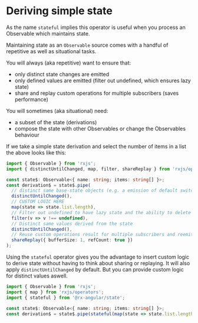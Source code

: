 # Deriving simple state

As the name `stateful` implies this operator is useful when you process an Observable which maintains state.

Maintaining state as an `Observable` source comes with a handful of repetitive as well as situational tasks.

You will always (aka repetitive) want to ensure that:
- only distinct state changes are emitted
- only defined values are emitted (filter out undefined, which ensures lazy state)
- share and replay custom operations for multiple subscribers (saves performance)

You will sometimes (aka situational) need:
- a subset of the state (derivations)
- compose the state with other Observables or change the Observables behaviour

If we take a simple state derivation and select the number of items in a list the above looks like this:

```typescript
import { Observable } from 'rxjs';
import { distinctUntilChanged, map, filter, shareReplay } from 'rxjs/operators';

const state$: Observable<{ name: string; items: string[] }>;
const derivation$ = state$.pipe(
  // distinct same base-state objects (e.g. a emission of default switch cases, incorrect mutable handling of data) @TODO evaluate benefits vs. overhead
  distinctUntilChanged(),
  // CUSTOM LOGIC HERE
  map(state => state.list.length),
  // Filter out undefined to have lazy state and the ability to delete state slices over time
  filter(v => v !== undefined),
  // Distinct same values derived from the state
  distinctUntilChanged(),
  // Reuse custom operations result for multiple subscribers and reemit the last calculated value.
  shareReplay({ bufferSize: 1, refCount: true })
);
```

Using the `stateful` operator gives you the advantage to insert custom logic to derive state without having to think about sharing or replaying. It will also apply `distinctUntilChanged` by default. But you can provide custom logic for distinct values aswell.

```typescript
import { Observable } from 'rxjs';
import { map } from 'rxjs/operators';
import { stateful } from '@rx-angular/state';

const state$: Observable<{ name: string; items: string[] }>;
const derivation$ = state$.pipe(stateful(map(state => state.list.length)));
```
